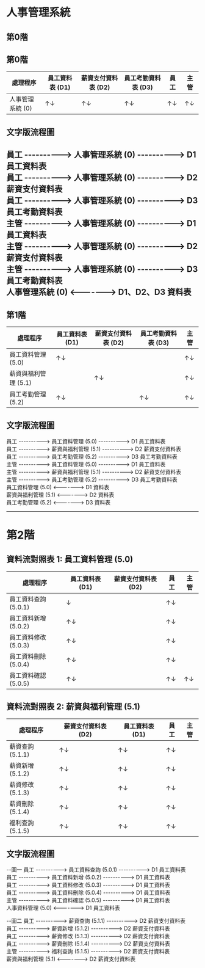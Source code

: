 # 人事管理系統

## 第0階

## 第0階

| 處理程序       | 員工資料表 (D1) | 薪資支付資料表 (D2) | 員工考勤資料表 (D3) | 員工   | 主管   |
|----------------|----------------|--------------------|--------------------|--------|--------|
| 人事管理系統 (0)| ↑↓            | ↑↓                | ↑↓                | ↑↓     | ↑↓     |

## 文字版流程圖

員工 ----------> 人事管理系統 (0) ----------> D1 員工資料表  
員工 ----------> 人事管理系統 (0) ----------> D2 薪資支付資料表  
員工 ----------> 人事管理系統 (0) ----------> D3 員工考勤資料表  
主管 ----------> 人事管理系統 (0) ----------> D1 員工資料表  
主管 ----------> 人事管理系統 (0) ----------> D2 薪資支付資料表  
主管 ----------> 人事管理系統 (0) ----------> D3 員工考勤資料表  
人事管理系統 (0) <-------> D1、D2、D3 資料表  
---

## 第1階

| 處理程序             | 員工資料表 (D1) | 薪資支付資料表 (D2) | 員工考勤資料表 (D3) | 主管   |
|---------------------|----------------|--------------------|--------------------|--------|
| 員工資料管理 (5.0)   | ↑↓            |                    |                    | ↑↓     |
| 薪資與福利管理 (5.1) |                | ↑↓                |                    | ↑↓     |
| 員工考勤管理 (5.2)   | ↑↓            |                    | ↑↓                | ↑↓     |

## 文字版流程圖

員工 ----------> 員工資料管理 (5.0) ----------> D1 員工資料表  
員工 ----------> 薪資與福利管理 (5.1) ----------> D2 薪資支付資料表  
員工 ----------> 員工考勤管理 (5.2) ----------> D3 員工考勤資料表  
主管 ----------> 員工資料管理 (5.0) ----------> D1 員工資料表  
主管 ----------> 薪資與福利管理 (5.1) ----------> D2 薪資支付資料表  
主管 ----------> 員工考勤管理 (5.2) ----------> D3 員工考勤資料表  
員工資料管理 (5.0) <-------> D1 資料表  
薪資與福利管理 (5.1) <-------> D2 資料表  
員工考勤管理 (5.2) <-------> D3 資料表

---

# 第2階

## 資料流對照表 1: 員工資料管理 (5.0)

| 處理程序             | 員工資料表 (D1) | 薪資支付資料表 (D2) | 員工   | 主管   |
|---------------------|----------------|---------------------|--------|--------|
| 員工資料查詢 (5.0.1) | ↓              |                     | ↑↓     |        |
| 員工資料新增 (5.0.2) | ↑↓             |                     | ↑↓     |        |
| 員工資料修改 (5.0.3) | ↑↓             |                     | ↑↓     |        |
| 員工資料刪除 (5.0.4) | ↑↓             |                     | ↑↓     |        |
| 員工資料確認 (5.0.5) | ↑↓             |                     | ↑↓     | ↑↓     |

## 資料流對照表 2: 薪資與福利管理 (5.1)

| 處理程序             | 薪資支付資料表 (D2) | 員工資料表 (D1) | 員工   | 主管   |
|---------------------|---------------------|----------------|--------|--------|
| 薪資查詢 (5.1.1)     | ↑↓                 | ↑↓             | ↑↓     |        |
| 薪資新增 (5.1.2)     | ↑↓                 | ↑↓             | ↑↓     |        |
| 薪資修改 (5.1.3)     | ↑↓                 | ↑↓             | ↑↓     |        |
| 薪資刪除 (5.1.4)     | ↑↓                 | ↑↓             | ↑↓     |        |
| 福利查詢 (5.1.5)     | ↑↓                 | ↑↓             | ↑↓     |        |

## 文字版流程圖
--圖一
員工 ----------> 員工資料查詢 (5.0.1) ----------> D1 員工資料表  
員工 ----------> 員工資料新增 (5.0.2) ----------> D1 員工資料表  
員工 ----------> 員工資料修改 (5.0.3) ----------> D1 員工資料表  
員工 ----------> 員工資料刪除 (5.0.4) ----------> D1 員工資料表  
主管 ----------> 員工資料確認 (5.0.5) ----------> D1 員工資料表  
人事資料管理 (5.0) <-------> D1 員工資料表  

--圖二
員工 ----------> 薪資查詢 (5.1.1) ----------> D2 薪資支付資料表  
員工 ----------> 薪資新增 (5.1.2) ----------> D2 薪資支付資料表  
員工 ----------> 薪資修改 (5.1.3) ----------> D2 薪資支付資料表  
員工 ----------> 薪資刪除 (5.1.4) ----------> D2 薪資支付資料表  
主管 ----------> 福利查詢 (5.1.5) ----------> D2 薪資支付資料表  
薪資與福利管理 (5.1) <-------> D2 薪資支付資料表
